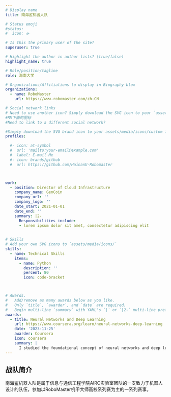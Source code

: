 ```yaml
---
# Display name
title: 南海鲨机器人队

# Status emoji
#status:
#  icon: ☕️

# Is this the primary user of the site?
superuser: true

# Highlight the author in author lists? (true/false)
highlight_name: true

# Role/position/tagline
role: 海南大学

# Organizations/Affiliations to display in Biography blox
organizations:
  - name: RoboMaster
    url: https://www.robomaster.com/zh-CN

# Social network links
# Need to use another icon? Simply download the SVG icon to your `assets/media/icons/` folder.
#RM下面的图标
#Need to link to a different social network?

#Simply download the SVG brand icon to your assets/media/icons/custom folder. For example, if you download the Facebook logo to assets/media/icons/custom/facebook.svg, you can enter icon: "custom/facebook" to show the Facebook icon.
profiles:

  #- icon: at-symbol
  #  url: 'mailto:your-email@example.com'
  #  label: E-mail Me
  #- icon: brands/github
  #  url: https://github.com/HainanU-Robomaster



work:
  - position: Director of Cloud Infrastructure
    company_name: GenCoin
    company_url: ''
    company_logo: ''
    date_start: 2021-01-01
    date_end: ''
    summary: |2-
      Responsibilities include:
      - lorem ipsum dolor sit amet, consectetur adipiscing elit
 

# Skills
# Add your own SVG icons to `assets/media/icons/`
skills:
  - name: Technical Skills
    items:
      - name: Python
        description: ''
        percent: 80
        icon: code-bracket



# Awards.
#   Add/remove as many awards below as you like.
#   Only `title`, `awarder`, and `date` are required.
#   Begin multi-line `summary` with YAML's `|` or `|2-` multi-line prefix and indent 2 spaces below.
awards:
  - title: Neural Networks and Deep Learning
    url: https://www.coursera.org/learn/neural-networks-deep-learning
    date: '2023-11-25'
    awarder: Coursera
    icon: coursera
    summary: |
      I studied the foundational concept of neural networks and deep learning. By the end, I was familiar with the significant technological trends driving the rise of deep learning; build, train, and apply fully connected deep neural networks; implement efficient (vectorized) neural networks; identify key parameters in a neural network’s architecture; and apply deep learning to your own applications.
---
```


## 战队简介

南海鲨机器人队是属于信息与通信工程学院AIRC实验室团队的一支致力于机器人设计的队伍，参加以RoboMaster机甲大师高校系列赛为主的一系列赛事。
